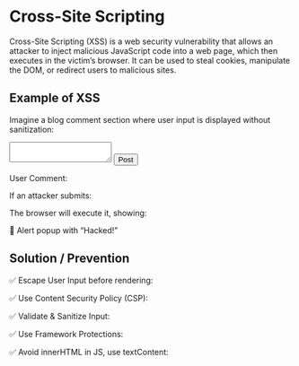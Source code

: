 # Cross-Site Scripting

Cross-Site Scripting (XSS) is a web security vulnerability that allows an attacker to inject malicious JavaScript code into a web page, which then executes in the victim’s browser.
It can be used to steal cookies, manipulate the DOM, or redirect users to malicious sites.

## Example of XSS

Imagine a blog comment section where user input is displayed without sanitization:

<!-- Vulnerable Code -->
<form method="POST" action="/comment">
  <textarea name="comment"></textarea>
  <button type="submit">Post</button>
</form>

<!-- Server renders comments -->
<div>
  User Comment: <?php echo $_POST["comment"]; ?>
</div>


If an attacker submits:

<script>alert('Hacked!');</script>


The browser will execute it, showing:

🔔 Alert popup with “Hacked!”

## Solution / Prevention

✅ Escape User Input before rendering:

✅ Use Content Security Policy (CSP):

✅ Validate & Sanitize Input:

✅ Use Framework Protections:

✅ Avoid innerHTML in JS, use textContent: